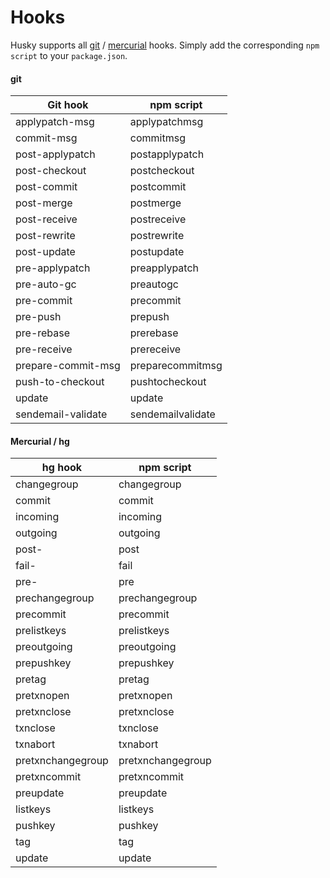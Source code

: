 # Hooks

Husky supports all [git](https://git-scm.com/docs/githooks) / [mercurial](https://www.mercurial-scm.org/repo/hg/help/hgrc) hooks.
Simply add the corresponding `npm script` to your `package.json`.

#### git

| Git hook | npm script |
| -------- | ---------- |
| applypatch-msg | applypatchmsg |
| commit-msg | commitmsg |
| post-applypatch | postapplypatch |
| post-checkout | postcheckout |
| post-commit | postcommit |
| post-merge | postmerge |
| post-receive | postreceive |
| post-rewrite | postrewrite |
| post-update | postupdate |
| pre-applypatch | preapplypatch |
| pre-auto-gc | preautogc |
| pre-commit | precommit |
| pre-push | prepush |
| pre-rebase | prerebase |
| pre-receive | prereceive |
| prepare-commit-msg | preparecommitmsg |
| push-to-checkout | pushtocheckout |
| update | update |
| sendemail-validate | sendemailvalidate |

#### Mercurial / hg

| hg hook | npm script |
| -------- | ---------- |
| changegroup | changegroup |
| commit | commit |
| incoming | incoming |
| outgoing| outgoing |
| post-<command> | post<command> |
| fail-<command> | fail<command> |
| pre-<command> | pre<command> |
| prechangegroup | prechangegroup |
| precommit | precommit |
| prelistkeys | prelistkeys |
| preoutgoing | preoutgoing |
| prepushkey | prepushkey |
| pretag | pretag |
| pretxnopen | pretxnopen |
| pretxnclose | pretxnclose |
| txnclose | txnclose |
| txnabort | txnabort |
| pretxnchangegroup | pretxnchangegroup |
| pretxncommit | pretxncommit |
| preupdate | preupdate |
| listkeys | listkeys |
| pushkey | pushkey |
| tag | tag |
| update | update |